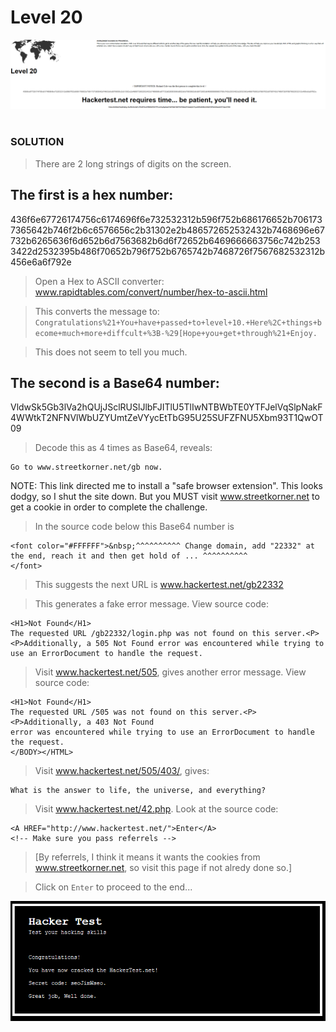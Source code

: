 # Level 20

![Alt text](level20.PNG?raw=true)

#
### SOLUTION

> There are 2 long strings of digits on the screen.

## The first is a hex number:
436f6e67726174756c6174696f6e732532312b596f752b686176652b7061737365642b746f2b6c6576656c2b31302e2b486572652532432b7468696e67732b6265636f6d652b6d7563682b6d6f72652b6469666663756c742b2533422d2532395b486f70652b796f752b6765742b7468726f7567682532312b456e6a6f792e

> Open a Hex to ASCII converter: www.rapidtables.com/convert/number/hex-to-ascii.html

> This converts the message to:
`Congratulations%21+You+have+passed+to+level+10.+Here%2C+things+become+much+more+diffcult+%3B-%29[Hope+you+get+through%21+Enjoy.`

> This does not seem to tell you much.

## The second is a Base64 number:
VldwSk5Gb3lVa2hQUjJSclRUSlJlbFJITlU5TlIwNTBWbTE0YTFJelVqSlpNakF4WWtkT2NFNVlWbUZYUmtZeVYycEtTbG95U25SUFZFNU5Xbm93T1QwOT09

> Decode this as 4 times as Base64, reveals:

	Go to www.streetkorner.net/gb now.
	
NOTE: This link directed me to install a "safe browser extension". This looks dodgy, so I shut the site down. But you MUST visit www.streetkorner.net to get a cookie in order to complete the challenge.

> In the source code below this Base64 number is

	<font color="#FFFFFF">&nbsp;^^^^^^^^^^ Change domain, add "22332" at the end, reach it and then get hold of ... ^^^^^^^^^^
	</font>
	
> This suggests the next URL is www.hackertest.net/gb22332

> This generates a fake error message. View source code:

	<H1>Not Found</H1>
	The requested URL /gb22332/login.php was not found on this server.<P>
	<P>Additionally, a 505 Not Found error was encountered while trying to use an ErrorDocument to handle the request.

> Visit www.hackertest.net/505, gives another error message. View source code:

	<H1>Not Found</H1>
	The requested URL /505 was not found on this server.<P>
	<P>Additionally, a 403 Not Found
	error was encountered while trying to use an ErrorDocument to handle the request.
	</BODY></HTML>

> Visit www.hackertest.net/505/403/, gives: 

	What is the answer to life, the universe, and everything?

> Visit www.hackertest.net/42.php. Look at the source code:

	<A HREF="http://www.hackertest.net/">Enter</A>
	<!-- Make sure you pass referrels -->

> [By referrels, I think it means it wants the cookies from www.streetkorner.net, so visit this page if not alredy done so.]

> Click on `Enter` to proceed to the end...

![Alt text](congrats.PNG?raw=true)
